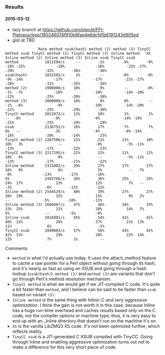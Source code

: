 ### Results ###

#### 2015-03-12 ####

 - lazy branch at https://github.com/pipcet/FFI-Platypus/tree/180246074f910b8fae4e6dcfd1b6191243d905ed
 - gist at TBD

```
		       Rate method xsub(hash) method (2) method (3) TinyCC method xsub TinyCC method (2) TinyCC method (3) Inline method   XS Inline method (2) Inline method (3) Inline xsub TinyCC xsub
method            1811594/s     --        -1%        -9%        -9%          -10% -15%              -18%              -18%          -22% -27%              -29%              -32%        -36%        -36%
xsub(hash)        1831502/s     1%         --        -8%        -8%           -9% -14%              -17%              -17%          -21% -27%              -28%              -31%        -35%        -36%
method (2)        1996008/s    10%         9%         --        -0%           -1%  -7%              -10%              -10%          -14% -20%              -22%              -25%        -29%        -30%
method (3)        2000000/s    10%         9%         0%         --           -1%  -6%               -9%              -10%          -14% -20%              -21%              -25%        -29%        -30%
TinyCC method     2012072/s    11%        10%         1%         1%            --  -6%               -9%               -9%          -14% -19%              -21%              -25%        -29%        -29%
xsub              2136752/s    18%        17%         7%         7%            6%   --               -3%               -4%           -8% -14%              -16%              -20%        -24%        -25%
TinyCC method (2) 2207506/s    22%        21%        11%        10%           10%   3%                --               -0%           -5% -11%              -13%              -17%        -22%        -23%
TinyCC method (3) 2217295/s    22%        21%        11%        11%           10%   4%                0%                --           -5% -11%              -13%              -17%        -21%        -22%
Inline method     2331002/s    29%        27%        17%        17%           16%   9%                6%                5%            --  -7%               -8%              -13%        -17%        -18%
XS                2493766/s    38%        36%        25%        25%           24%  17%               13%               12%            7%   --               -2%               -6%        -11%        -12%
Inline method (2) 2544529/s    40%        39%        27%        27%           26%  19%               15%               15%            9%   2%                --               -5%        -10%        -11%
Inline method (3) 2666667/s    47%        46%        34%        33%           33%  25%               21%               20%           14%   7%                5%                --         -5%         -6%
Inline xsub       2816901/s    55%        54%        41%        41%           40%  32%               28%               27%           21%  13%               11%                6%          --         -1%
TinyCC xsub       2849003/s    57%        56%        43%        42%           42%  33%               29%               28%           22%  14%               12%                7%          1%          --
```

Comments:
 - `method` is what I'd actually use today. It uses the attach_method feature to cache a raw pointer for a Perl object without going through its hash, and it's nearly as fast as using an XSUB and going through a hash lookup (`xsub(hash)`). `method (2)` and `method (3)` are variants that don't go through Perl's method resolution mechanism.
 - `TinyCC method` is what we would get if we JIT-compiled C code. It's quite a bit faster than `method`, and I believe can be said to be faster than `xsub` based on variant `(3)`.
 - `Inline method` is the same thing with Inline::C *and very aggressive optimization*. I think the gain is not worth it in this case, because Inline has a huge run-time overhead and caches results based only on the C code, not the compiler options or machine type; thus, it is very easy to end up with an _Inline directory that doesn't run on the machine it's on.
 - `XS` is the vanilla LibZMQ3 XS code. It's not been optimized further, which reflects reality.
 - `TinyCC xsub` is a JIT-generated C XSUB compiled with TinyCC. Going through Inline and enabling aggressive optimization turns out not to make a difference for this very short piece of code.

